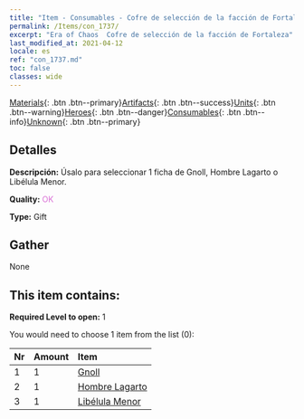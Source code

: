 ```yaml
---
title: "Item - Consumables - Cofre de selección de la facción de Fortaleza"
permalink: /Items/con_1737/
excerpt: "Era of Chaos  Cofre de selección de la facción de Fortaleza"
last_modified_at: 2021-04-12
locale: es
ref: "con_1737.md"
toc: false
classes: wide
---
```

 [Materials](/es/Items/){: .btn .btn--primary}[Artifacts](/es/Items/Artifacts/){: .btn .btn--success}[Units](/es/Items/Units/){: .btn .btn--warning}[Heroes](/es/Items/Heroes/){: .btn .btn--danger}[Consumables](/es/Items/Consumables/){: .btn .btn--info}[Unknown](/es/Items/Unknown/){: .btn .btn--primary}

## Detalles
 **Descripción:** Úsalo para seleccionar 1 ficha de Gnoll, Hombre Lagarto o Libélula Menor.

 **Quality:** <span style="color: #DA70D6">OK</span>

 **Type:** Gift

## Gather

  None

## This item contains:

 **Required Level to open:** 1

 You would need to choose 1 item from the list (0):

  | Nr | Amount |     Item    |
  |:---|:-------|:------------|
  | 1 | 1 | [Gnoll](/es/Items/unt_253/) | 
  | 2 | 1 | [Hombre Lagarto](/es/Items/unt_254/) | 
  | 3 | 1 | [Libélula Menor](/es/Items/unt_255/) | 
